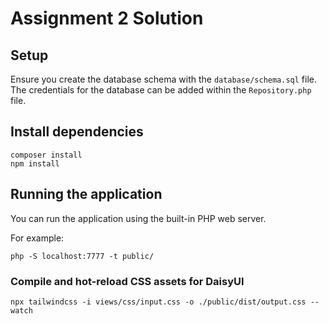 # Assignment 2 Solution

## Setup

Ensure you create the database schema with the `database/schema.sql` file. The credentials for the database can be added within the `Repository.php` file.

## Install dependencies

```
composer install
npm install
```

## Running the application

You can run the application using the built-in PHP web server.

For example:

```
php -S localhost:7777 -t public/
```


### Compile and hot-reload CSS assets for DaisyUI

```
npx tailwindcss -i views/css/input.css -o ./public/dist/output.css --watch
```
